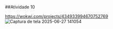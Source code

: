 ##Atividade 10

https://wokwi.com/projects/434933994670752769
![Captura de tela 2025-06-27 141054](https://github.com/user-attachments/assets/86c3571d-a073-471e-b1b4-559a3ce0b8a7)
